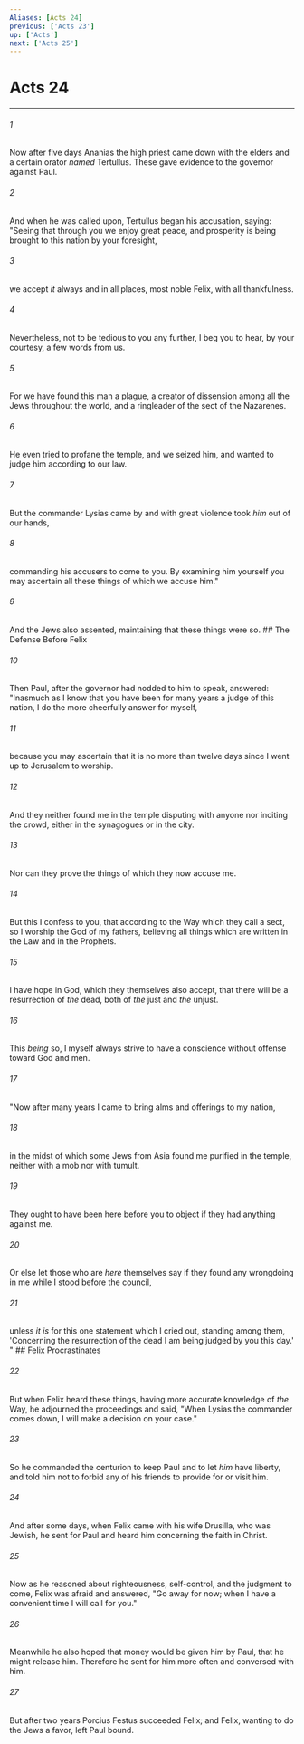 ```yaml
---
Aliases: [Acts 24]
previous: ['Acts 23']
up: ['Acts']
next: ['Acts 25']
---
```

# Acts 24

***


###### 1 
Now after five days Ananias the high priest came down with the elders and a certain orator _named_ Tertullus. These gave evidence to the governor against Paul. 

###### 2 
And when he was called upon, Tertullus began his accusation, saying: "Seeing that through you we enjoy great peace, and prosperity is being brought to this nation by your foresight, 

###### 3 
we accept _it_ always and in all places, most noble Felix, with all thankfulness. 

###### 4 
Nevertheless, not to be tedious to you any further, I beg you to hear, by your courtesy, a few words from us. 

###### 5 
For we have found this man a plague, a creator of dissension among all the Jews throughout the world, and a ringleader of the sect of the Nazarenes. 

###### 6 
He even tried to profane the temple, and we seized him, and wanted to judge him according to our law. 

###### 7 
But the commander Lysias came by and with great violence took _him_ out of our hands, 

###### 8 
commanding his accusers to come to you. By examining him yourself you may ascertain all these things of which we accuse him." 

###### 9 
And the Jews also assented, maintaining that these things were so. ## The Defense Before Felix 

###### 10 
Then Paul, after the governor had nodded to him to speak, answered: "Inasmuch as I know that you have been for many years a judge of this nation, I do the more cheerfully answer for myself, 

###### 11 
because you may ascertain that it is no more than twelve days since I went up to Jerusalem to worship. 

###### 12 
And they neither found me in the temple disputing with anyone nor inciting the crowd, either in the synagogues or in the city. 

###### 13 
Nor can they prove the things of which they now accuse me. 

###### 14 
But this I confess to you, that according to the Way which they call a sect, so I worship the God of my fathers, believing all things which are written in the Law and in the Prophets. 

###### 15 
I have hope in God, which they themselves also accept, that there will be a resurrection of _the_ dead, both of _the_ just and _the_ unjust. 

###### 16 
This _being_ so, I myself always strive to have a conscience without offense toward God and men. 

###### 17 
"Now after many years I came to bring alms and offerings to my nation, 

###### 18 
in the midst of which some Jews from Asia found me purified in the temple, neither with a mob nor with tumult. 

###### 19 
They ought to have been here before you to object if they had anything against me. 

###### 20 
Or else let those who are _here_ themselves say if they found any wrongdoing in me while I stood before the council, 

###### 21 
unless _it is_ for this one statement which I cried out, standing among them, 'Concerning the resurrection of the dead I am being judged by you this day.' " ## Felix Procrastinates 

###### 22 
But when Felix heard these things, having more accurate knowledge of _the_ Way, he adjourned the proceedings and said, "When Lysias the commander comes down, I will make a decision on your case." 

###### 23 
So he commanded the centurion to keep Paul and to let _him_ have liberty, and told him not to forbid any of his friends to provide for or visit him. 

###### 24 
And after some days, when Felix came with his wife Drusilla, who was Jewish, he sent for Paul and heard him concerning the faith in Christ. 

###### 25 
Now as he reasoned about righteousness, self-control, and the judgment to come, Felix was afraid and answered, "Go away for now; when I have a convenient time I will call for you." 

###### 26 
Meanwhile he also hoped that money would be given him by Paul, that he might release him. Therefore he sent for him more often and conversed with him. 

###### 27 
But after two years Porcius Festus succeeded Felix; and Felix, wanting to do the Jews a favor, left Paul bound.
